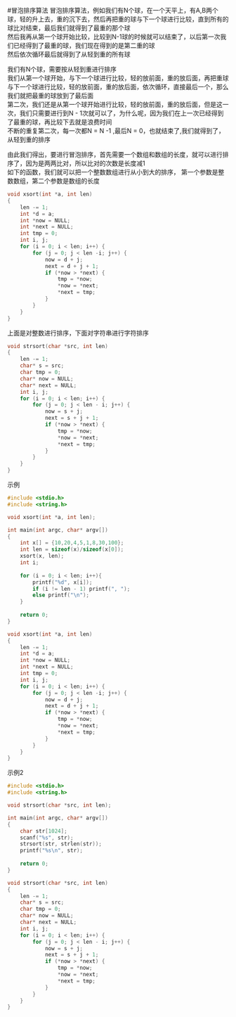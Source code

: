 #冒泡排序算法
冒泡排序算法，例如我们有N个球，在一个天平上，有A,B两个球，轻的升上去，重的沉下去，然后再把重的球与下一个球进行比较，直到所有的球比对结束，最后我们就得到了最重的那个球           
然后我再从第一个球开始比较，比较到N-1球的时候就可以结束了，以后第一次我们已经得到了最重的球，我们现在得到的是第二重的球       
然后依次循环最后就得到了从轻到重的所有球          

我们有N个球，需要按从轻到重进行排序             
我们从第一个球开始，与下一个球进行比较，轻的放前面，重的放后面，再把重球与下一个球进行比较，轻的放前面，重的放后面，依次循环，直接最后一个，那么我们就把最重的球放到了最后面         
第二次，我们还是从第一个球开始进行比较，轻的放前面，重的放后面，但是这一次，我们只需要进行到N - 1次就可以了，为什么呢，因为我们在上一次已经得到了最重的球，再比较下去就是浪费时间            
不断的重复第二次，每一次都N = N -1 ,最后N = 0，也就结束了,我们就得到了，从轻到重的排序               

由此我们得出，要进行冒泡排序，首先需要一个数组和数组的长度，就可以进行排序了，因为是两两比对，所以比对的次数是长度减1            
如下的函数，我们就可以把一个整数数组进行从小到大的排序， 第一个参数是整数数组，第二个参数是数组的长度                    
```c
void xsort(int *a, int len)
{
    len -= 1;
    int *d = a;
    int *now = NULL;
    int *next = NULL;
    int tmp = 0;
    int i, j;
    for (i = 0; i < len; i++) {
        for (j = 0; j < len -i; j++) {
            now = d + j;
            next = d + j + 1;
            if (*now > *next) {
                tmp = *now;
                *now = *next;
                *next = tmp;
            }
        }
    }
}
```
上面是对整数进行排序，下面对字符串进行字符排序
```c
void strsort(char *src, int len)
{
    len -= 1;
    char* s = src;
    char tmp = 0;
    char* now = NULL;
    char* next = NULL;
    int i, j;
    for (i = 0; i < len; i++) {
        for (j = 0; j < len - i; j++) {
            now = s + j;
            next = s + j + 1;
            if (*now > *next) {
                tmp = *now;
                *now = *next;
                *next = tmp;
            }
        }
    }
}
```
示例
```c
#include <stdio.h>
#include <string.h>

void xsort(int *a, int len);

int main(int argc, char* argv[])
{
    int x[] = {10,20,4,5,1,8,30,100};
    int len = sizeof(x)/sizeof(x[0]);
    xsort(x, len);
    int i;
    
    for (i = 0; i < len; i++){
        printf("%d", x[i]);
        if (i != len - 1) printf(", ");
        else printf("\n");
    }
    
    return 0;
}

void xsort(int *a, int len)
{
    len -= 1;
    int *d = a;
    int *now = NULL;
    int *next = NULL;
    int tmp = 0;
    int i, j;
    for (i = 0; i < len; i++) {
        for (j = 0; j < len -i; j++) {
            now = d + j;
            next = d + j + 1;
            if (*now > *next) {
                tmp = *now;
                *now = *next;
                *next = tmp;
            }
        }
    }
}
```
示例2
```c
#include <stdio.h>
#include <string.h>

void strsort(char *src, int len);

int main(int argc, char* argv[])
{
    char str[1024];
    scanf("%s", str);
    strsort(str, strlen(str));
    printf("%s\n", str);
    
    return 0;
}

void strsort(char *src, int len)
{
    len -= 1;
    char* s = src;
    char tmp = 0;
    char* now = NULL;
    char* next = NULL;
    int i, j;
    for (i = 0; i < len; i++) {
        for (j = 0; j < len - i; j++) {
            now = s + j;
            next = s + j + 1;
            if (*now > *next) {
                tmp = *now;
                *now = *next;
                *next = tmp;
            }
        }
    }
}
```


